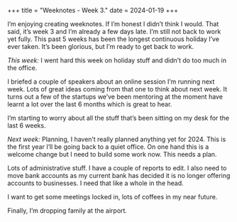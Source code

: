 +++ title = "Weeknotes - Week 3." date = 2024-01-19 +++

I’m enjoying creating weeknotes. If I’m honest I didn’t think I would. That said, it’s week 3 and I’m already a few days late. I’m still not back to work yet fully. This past 5 weeks has been the longest continuous holiday I’ve ever taken. It’s been glorious, but I’m ready to get back to work. 

*This week:*
I went hard this week on holiday stuff and didn’t do too much in the office. 

I briefed a couple of speakers about an online session I’m running next week. Lots of great ideas coming from that one to think about next week. It turns out a few of the startups we’ve been mentoring at the moment have learnt a lot over the last 6 months which is great to hear. 

I’m starting to worry about all the stuff that’s been sitting on my desk for the last 6 weeks. 

*Next week:*
Planning, I haven’t really planned anything yet for 2024. This is the first year I’ll be going back to a quiet office. On one hand this is a welcome change but I need to build some work now. This needs a plan. 

Lots of administrative stuff. I have a couple of reports to edit. I also need to move bank accounts as my current bank has decided it is no longer offering accounts to businesses. I need that like a whole in the head. 

I want to get some meetings locked in, lots of coffees in my near future. 

Finally, I’m dropping family at the airport. 